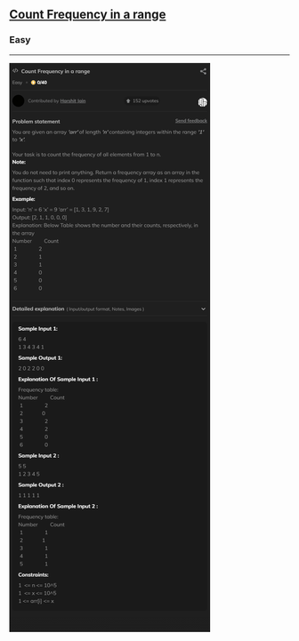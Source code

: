 <h2><a href="https://www.codingninjas.com/studio/problems/count-frequency-in-a-range_8365446">Count Frequency in a range</a></h2><h3>Easy</h3><hr>

![Alt text](<Problem Statement - Coding Ninjas.png>)